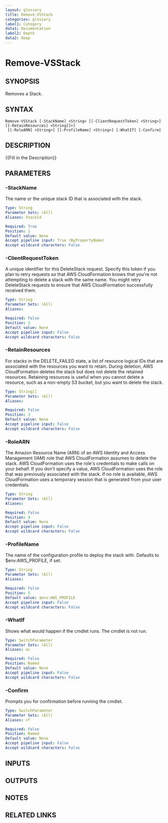 ```yaml
---
layout: glossary
title: Remove-VSStack
categories: glossary
label1: Category
data1: Documentation
label2: Depth
data2: Deep
---
```


# Remove-VSStack

## SYNOPSIS
Removes a Stack.

## SYNTAX

```
Remove-VSStack [-StackName] <String> [[-ClientRequestToken] <String>] [[-RetainResources] <String[]>]
 [[-RoleARN] <String>] [[-ProfileName] <String>] [-WhatIf] [-Confirm]
```

## DESCRIPTION
{{Fill in the Description}}

## PARAMETERS

### -StackName
The name or the unique stack ID that is associated with the stack.

```yaml
Type: String
Parameter Sets: (All)
Aliases: StackId

Required: True
Position: 1
Default value: None
Accept pipeline input: True (ByPropertyName)
Accept wildcard characters: False
```

### -ClientRequestToken
A unique identifier for this DeleteStack request.
Specify this token if you plan to retry requests so that AWS CloudFormation knows that you're not attempting to delete a stack with the same name.
You might retry DeleteStack requests to ensure that AWS CloudFormation successfully received them.

```yaml
Type: String
Parameter Sets: (All)
Aliases: 

Required: False
Position: 2
Default value: None
Accept pipeline input: False
Accept wildcard characters: False
```

### -RetainResources
For stacks in the DELETE_FAILED state, a list of resource logical IDs that are associated with the resources you want to retain.
During deletion, AWS CloudFormation deletes the stack but does not delete the retained resources.
Retaining resources is useful when you cannot delete a resource, such as a non-empty S3 bucket, but you want to delete the stack.

```yaml
Type: String[]
Parameter Sets: (All)
Aliases: 

Required: False
Position: 3
Default value: None
Accept pipeline input: False
Accept wildcard characters: False
```

### -RoleARN
The Amazon Resource Name (ARN) of an AWS Identity and Access Management (IAM) role that AWS CloudFormation assumes to delete the stack.
AWS CloudFormation uses the role's credentials to make calls on your behalf.
If you don't specify a value, AWS CloudFormation uses the role that was previously associated with the stack.
If no role is available, AWS CloudFormation uses a temporary session that is generated from your user credentials.

```yaml
Type: String
Parameter Sets: (All)
Aliases: 

Required: False
Position: 4
Default value: None
Accept pipeline input: False
Accept wildcard characters: False
```

### -ProfileName
The name of the configuration profile to deploy the stack with.
Defaults to $env:AWS_PROFILE, if set.

```yaml
Type: String
Parameter Sets: (All)
Aliases: 

Required: False
Position: 5
Default value: $env:AWS_PROFILE
Accept pipeline input: False
Accept wildcard characters: False
```

### -WhatIf
Shows what would happen if the cmdlet runs.
The cmdlet is not run.

```yaml
Type: SwitchParameter
Parameter Sets: (All)
Aliases: wi

Required: False
Position: Named
Default value: None
Accept pipeline input: False
Accept wildcard characters: False
```

### -Confirm
Prompts you for confirmation before running the cmdlet.

```yaml
Type: SwitchParameter
Parameter Sets: (All)
Aliases: cf

Required: False
Position: Named
Default value: None
Accept pipeline input: False
Accept wildcard characters: False
```

## INPUTS

## OUTPUTS

## NOTES

## RELATED LINKS

